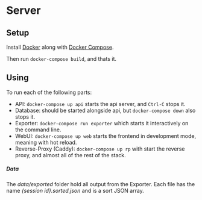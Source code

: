 # Server

## Setup

Install [Docker](https://docs.docker.com/v17.09/engine/installation/) along with [Docker Compose](https://docs.docker.com/compose/install/).

Then run `docker-compose build`, and thats it.

## Using

To run each of the following parts:

- API: `docker-compose up api` starts the api server, and `Ctrl-C` stops it.
- Database: should be started alongside api, but `docker-compose down` also stops it.
- Exporter: `docker-compose run exporter` which starts it interactively on the command line.
- WebUI: `docker-compose up web` starts the frontend in development mode, meaning with hot reload.
- Reverse-Proxy (Caddy): `docker-compose up rp` with start the reverse proxy, and almost all of the rest of the stack.


##### Data

The *data/exported* folder hold all output from the Exporter. Each file has the name *{session id}.sorted.json*
and is a sort JSON array.